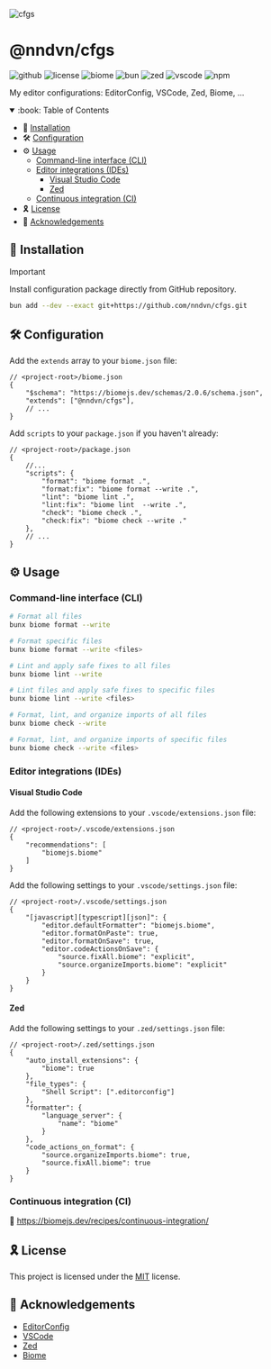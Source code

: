 ![cfgs](https://socialify.git.ci/nndvn/cfgs/image?custom_description=My+editor+configurations%3A+EditorConfig%2C+VSCode%2C+Zed%2C+Biome%2C+...&description=1&font=JetBrains+Mono&name=1&owner=1&pattern=Floating+Cogs&theme=Dark)

# @nndvn/cfgs

![github](https://img.shields.io/github/package-json/v/nndvn/cfgs?style=flat-square&logo=github&logoColor=white&color=10069F&label=github)
![license](https://img.shields.io/github/license/nndvn/cfgs?style=flat-square&logo=opensourceinitiative&logoColor=white&color=10069F&label=license)
![biome](https://img.shields.io/npm/v/%40biomejs%2Fbiome?style=flat-square&logo=biome&logoColor=white&color=10069F&label=biome)
![bun](https://img.shields.io/github/v/release/oven-sh/bun?style=flat-square&logo=bun&logoColor=white&color=10069F&label=bun)
![zed](https://img.shields.io/github/v/release/zed-industries/zed?style=flat-square&logo=zedindustries&logoColor=white&color=10069F&label=zed)
![vscode](https://img.shields.io/github/v/release/microsoft/vscode?style=flat-square&logo=vscodium&logoColor=white&color=10069F&label=vscode)
![npm](https://img.shields.io/npm/v/@nndvn/cfgs?style=flat-square&logo=npm&logoColor=white&color=10069F&label=npm)

My editor configurations: EditorConfig, VSCode, Zed, Biome, ...

<details open>
<summary>:book: Table of Contents</summary>

* :rocket: [Installation](#rocket-installation)
* :hammer_and_wrench: [Configuration](#hammer_and_wrench-configuration)
* :gear: [Usage](#gear-usage)
    * [Command-line interface (CLI)](#command-line-interface-cli)
    * [Editor integrations (IDEs)](#editor-integrations-ides)
        * [Visual Studio Code](#visual-studio-code)
        * [Zed](#zed)
    * [Continuous integration (CI)](#continuous-integration-ci)
* :reminder_ribbon: [License](#reminder_ribbon-license)
* :raised_hands: [Acknowledgements](#raised_hands-acknowledgements)

</details>

## :rocket: Installation

> [!IMPORTANT] 
> Install configuration package directly from GitHub repository.

```bash
bun add --dev --exact git+https://github.com/nndvn/cfgs.git
```

## :hammer_and_wrench: Configuration

Add the `extends` array to your `biome.json` file:

```jsonc
// <project-root>/biome.json
{
    "$schema": "https://biomejs.dev/schemas/2.0.6/schema.json",
    "extends": ["@nndvn/cfgs"],
    // ...
}
```

Add `scripts` to your `package.json` if you haven't already:

```jsonc
// <project-root>/package.json
{
    //...
    "scripts": {
        "format": "biome format .",
        "format:fix": "biome format --write .",
        "lint": "biome lint .",
        "lint:fix": "biome lint  --write .",
        "check": "biome check .",
        "check:fix": "biome check --write ."
    },
    // ...
}
```

## :gear: Usage

### Command-line interface (CLI)

```bash
# Format all files
bunx biome format --write

# Format specific files
bunx biome format --write <files>

# Lint and apply safe fixes to all files
bunx biome lint --write

# Lint files and apply safe fixes to specific files
bunx biome lint --write <files>

# Format, lint, and organize imports of all files
bunx biome check --write

# Format, lint, and organize imports of specific files
bunx biome check --write <files>
```

### Editor integrations (IDEs)

#### Visual Studio Code

Add the following extensions to your `.vscode/extensions.json` file:

```jsonc
// <project-root>/.vscode/extensions.json
{
    "recommendations": [
        "biomejs.biome"
    ]
}
```

Add the following settings to your `.vscode/settings.json` file:

```jsonc
// <project-root>/.vscode/settings.json
{
    "[javascript][typescript][json]": {
        "editor.defaultFormatter": "biomejs.biome",
        "editor.formatOnPaste": true,
        "editor.formatOnSave": true,
        "editor.codeActionsOnSave": {
            "source.fixAll.biome": "explicit",
            "source.organizeImports.biome": "explicit"
        }
    }
}
```

#### Zed

Add the following settings to your `.zed/settings.json` file:

```jsonc
// <project-root>/.zed/settings.json
{
    "auto_install_extensions": {
        "biome": true
    },
    "file_types": {
        "Shell Script": [".editorconfig"]
    },
    "formatter": {
        "language_server": {
            "name": "biome"
        }
    },
    "code_actions_on_format": {
        "source.organizeImports.biome": true,
        "source.fixAll.biome": true
    }
}
```

### Continuous integration (CI)

:construction: https://biomejs.dev/recipes/continuous-integration/

## :reminder_ribbon: License

This project is licensed under the [MIT](LICENSE) license.

## :raised_hands: Acknowledgements

 - [EditorConfig](https://editorconfig.org)
 - [VSCode](https://code.visualstudio.com/docs)
 - [Zed](https://zed.dev/docs)
 - [Biome](https://biomejs.dev/guides/getting-started)
